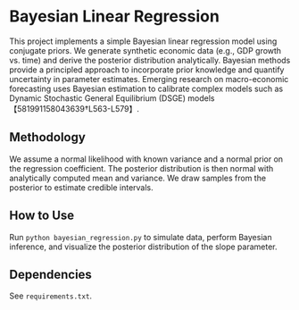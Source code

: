 # Bayesian Linear Regression

This project implements a simple Bayesian linear regression model using conjugate priors. We generate synthetic economic data (e.g., GDP growth vs. time) and derive the posterior distribution analytically. Bayesian methods provide a principled approach to incorporate prior knowledge and quantify uncertainty in parameter estimates. Emerging research on macro-economic forecasting uses Bayesian estimation to calibrate complex models such as Dynamic Stochastic General Equilibrium (DSGE) models【581991158043639†L563-L579】.

## Methodology
We assume a normal likelihood with known variance and a normal prior on the regression coefficient. The posterior distribution is then normal with analytically computed mean and variance. We draw samples from the posterior to estimate credible intervals.

## How to Use
Run `python bayesian_regression.py` to simulate data, perform Bayesian inference, and visualize the posterior distribution of the slope parameter.

## Dependencies
See `requirements.txt`.